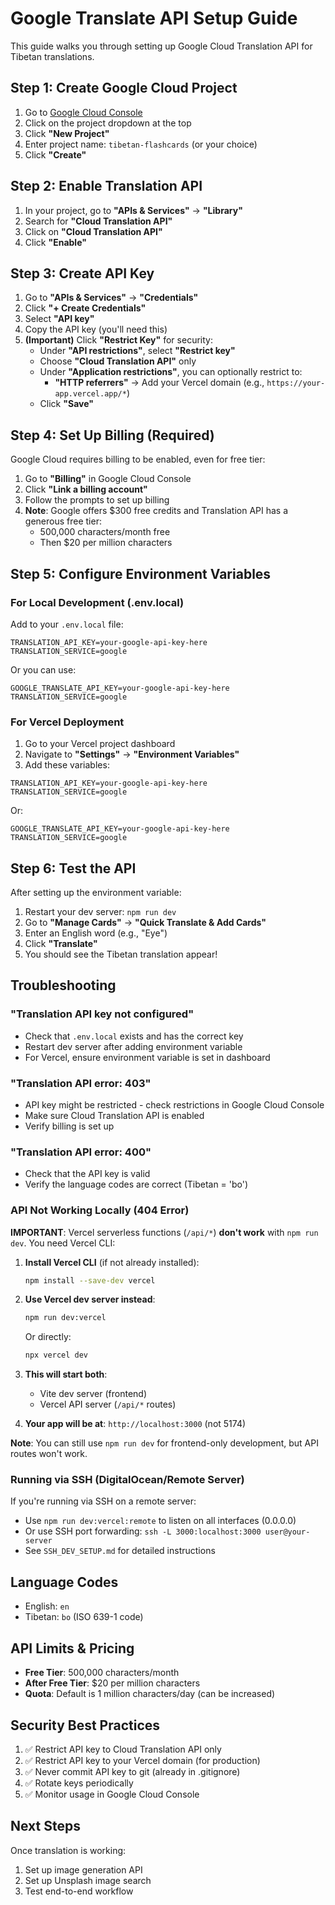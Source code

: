 # Google Translate API Setup Guide

This guide walks you through setting up Google Cloud Translation API for Tibetan translations.

## Step 1: Create Google Cloud Project

1. Go to [Google Cloud Console](https://console.cloud.google.com/)
2. Click on the project dropdown at the top
3. Click **"New Project"**
4. Enter project name: `tibetan-flashcards` (or your choice)
5. Click **"Create"**

## Step 2: Enable Translation API

1. In your project, go to **"APIs & Services"** → **"Library"**
2. Search for **"Cloud Translation API"**
3. Click on **"Cloud Translation API"**
4. Click **"Enable"**

## Step 3: Create API Key

1. Go to **"APIs & Services"** → **"Credentials"**
2. Click **"+ Create Credentials"**
3. Select **"API key"**
4. Copy the API key (you'll need this)
5. **(Important)** Click **"Restrict Key"** for security:
   - Under **"API restrictions"**, select **"Restrict key"**
   - Choose **"Cloud Translation API"** only
   - Under **"Application restrictions"**, you can optionally restrict to:
     - **"HTTP referrers"** → Add your Vercel domain (e.g., `https://your-app.vercel.app/*`)
   - Click **"Save"**

## Step 4: Set Up Billing (Required)

Google Cloud requires billing to be enabled, even for free tier:

1. Go to **"Billing"** in Google Cloud Console
2. Click **"Link a billing account"**
3. Follow the prompts to set up billing
4. **Note**: Google offers $300 free credits and Translation API has a generous free tier:
   - 500,000 characters/month free
   - Then $20 per million characters

## Step 5: Configure Environment Variables

### For Local Development (.env.local)

Add to your `.env.local` file:

```env
TRANSLATION_API_KEY=your-google-api-key-here
TRANSLATION_SERVICE=google
```

Or you can use:

```env
GOOGLE_TRANSLATE_API_KEY=your-google-api-key-here
TRANSLATION_SERVICE=google
```

### For Vercel Deployment

1. Go to your Vercel project dashboard
2. Navigate to **"Settings"** → **"Environment Variables"**
3. Add these variables:

```
TRANSLATION_API_KEY=your-google-api-key-here
TRANSLATION_SERVICE=google
```

Or:

```
GOOGLE_TRANSLATE_API_KEY=your-google-api-key-here
TRANSLATION_SERVICE=google
```

## Step 6: Test the API

After setting up the environment variable:

1. Restart your dev server: `npm run dev`
2. Go to **"Manage Cards"** → **"Quick Translate & Add Cards"**
3. Enter an English word (e.g., "Eye")
4. Click **"Translate"**
5. You should see the Tibetan translation appear!

## Troubleshooting

### "Translation API key not configured"
- Check that `.env.local` exists and has the correct key
- Restart dev server after adding environment variable
- For Vercel, ensure environment variable is set in dashboard

### "Translation API error: 403"
- API key might be restricted - check restrictions in Google Cloud Console
- Make sure Cloud Translation API is enabled
- Verify billing is set up

### "Translation API error: 400"
- Check that the API key is valid
- Verify the language codes are correct (Tibetan = 'bo')

### API Not Working Locally (404 Error)
**IMPORTANT**: Vercel serverless functions (`/api/*`) **don't work** with `npm run dev`. You need Vercel CLI:

1. **Install Vercel CLI** (if not already installed):
   ```bash
   npm install --save-dev vercel
   ```

2. **Use Vercel dev server instead**:
   ```bash
   npm run dev:vercel
   ```
   
   Or directly:
   ```bash
   npx vercel dev
   ```

3. **This will start both**:
   - Vite dev server (frontend) 
   - Vercel API server (`/api/*` routes)

4. **Your app will be at**: `http://localhost:3000` (not 5174)

**Note**: You can still use `npm run dev` for frontend-only development, but API routes won't work.

### Running via SSH (DigitalOcean/Remote Server)
If you're running via SSH on a remote server:
- Use `npm run dev:vercel:remote` to listen on all interfaces (0.0.0.0)
- Or use SSH port forwarding: `ssh -L 3000:localhost:3000 user@your-server`
- See `SSH_DEV_SETUP.md` for detailed instructions

## Language Codes

- English: `en`
- Tibetan: `bo` (ISO 639-1 code)

## API Limits & Pricing

- **Free Tier**: 500,000 characters/month
- **After Free Tier**: $20 per million characters
- **Quota**: Default is 1 million characters/day (can be increased)

## Security Best Practices

1. ✅ Restrict API key to Cloud Translation API only
2. ✅ Restrict API key to your Vercel domain (for production)
3. ✅ Never commit API key to git (already in .gitignore)
4. ✅ Rotate keys periodically
5. ✅ Monitor usage in Google Cloud Console

## Next Steps

Once translation is working:
1. Set up image generation API
2. Set up Unsplash image search
3. Test end-to-end workflow

